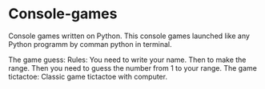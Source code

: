 # Console-games
Console games written on Python.
This console games launched like any Python programm by comman python in terminal.

The game guess:
  Rules:
    You need to write your name. Then to make the range. Then you need to guess the number from 1 to your range.
The game tictactoe:
  Classic game tictactoe with computer.
